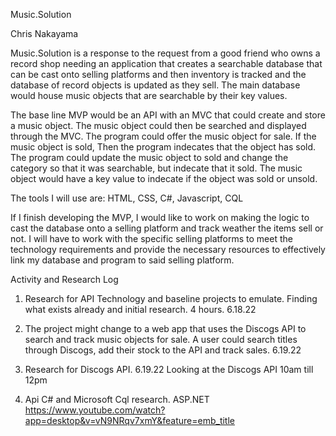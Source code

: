 Music.Solution

Chris Nakayama

Music.Solution is a response to the request from a good friend who owns a record shop needing an application that creates a searchable database that can be cast onto selling platforms and then inventory is tracked and the database of record objects is updated as they sell. The main database would house music objects that are searchable by their key values. 

The base line MVP would be an API with an MVC that could create and store a music object. The music object could then be searched and displayed through the MVC. The program could offer the music object for sale. If the music object is sold, Then the program indecates that the object has sold. The program could update the music object to sold and change the category so that it was searchable, but indecate that it sold. The music object would have a key value to indecate if the object was sold or unsold.


The tools I will use are: HTML, CSS, C#, Javascript, CQL 

If I finish developing the MVP, I would like to work on making the logic to cast the database onto a selling platform and track weather the items sell or not. I will have to work with the specific selling platforms to meet the technology requirements and provide the necessary resources to effectively link my database and program to said selling platform.

Activity and Research Log

1. Research for API Technology and baseline projects to emulate. Finding what exists already and initial research. 4 hours. 6.18.22

2. The project might change to a web app that uses the Discogs API to search and track music objects for sale. A user could search titles through Discogs, add their stock to the API and track sales. 6.19.22

3. Research for Discogs API. 6.19.22
Looking at the Discogs API 10am till 12pm

4. Api C# and Microsoft Cql research. ASP.NET 
https://www.youtube.com/watch?app=desktop&v=vN9NRqv7xmY&feature=emb_title


